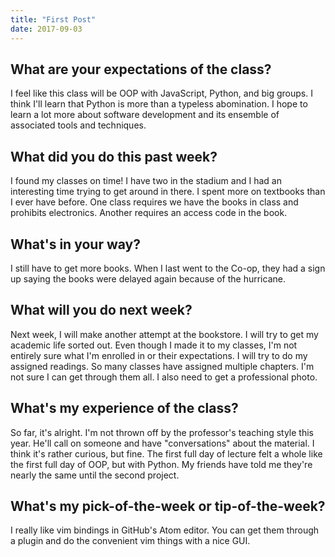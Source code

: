 ```yaml
---
title: "First Post"
date: 2017-09-03
---
```


## What are your expectations of the class?
I feel like this class will be OOP with JavaScript, Python, and big groups. I think I'll learn that Python is more than a typeless abomination. I hope to learn a lot more about software development and its ensemble of associated tools and techniques.

## What did you do this past week?
I found my classes on time! I have two in the stadium and I had an interesting time trying to get around in there. I spent more on textbooks than I ever have before. One class requires we have the books in class and prohibits electronics. Another requires an access code in the book.

## What's in your way?
I still have to get more books. When I last went to the Co-op, they had a sign up saying the books were delayed again because of the hurricane.

## What will you do next week?
Next week, I will make another attempt at the bookstore. I will try to get my academic life sorted out. Even though I made it to my classes, I'm not entirely sure what I'm enrolled in or their expectations. I will try to do my assigned readings. So many classes have assigned multiple chapters. I'm not sure I can get through them all. I also need to get a professional photo. 

## What's my experience of the class?
So far, it's alright. I'm not thrown off by the professor's teaching style this year. He'll call on someone and have "conversations" about the material. I think it's rather curious, but fine. The first full day of lecture felt a whole like the first full day of OOP, but with Python. My friends have told me they're nearly the same until the second project.

## What's my pick-of-the-week or tip-of-the-week?
I really like vim bindings in GitHub's Atom editor. You can get them through a plugin and do the convenient vim things with a nice GUI.

